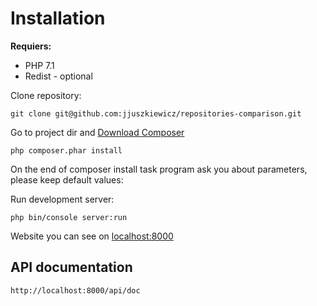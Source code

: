 Installation
============

**Requiers:**
 * PHP 7.1
 * Redist - optional


Clone repository:

    git clone git@github.com:jjuszkiewicz/repositories-comparison.git
    
Go to project dir and [Download Composer](https://getcomposer.org/download/)
    
    php composer.phar install
    
On the end of composer install task program ask you about parameters, please keep default values:

Run development server:
    
    php bin/console server:run
    
Website you can see on [localhost:8000](http://localhost:8000)

API documentation
-----------------
    
    http://localhost:8000/api/doc